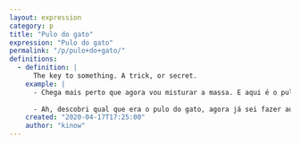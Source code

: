 ```yaml
---
layout: expression
category: p
title: "Pulo do gato"
expression: "Pulo do gato"
permalink: "/p/pulo+do+gato/"
definitions:
  - definition: |
      The key to something. A trick, or secret.
    example: |
      - Chega mais perto que agora vou misturar a massa. E aqui é o pulo do gato ó.
      
      - Ah, descobri qual que era o pulo do gato, agora já sei fazer aquele bolo.
    created: "2020-04-17T17:25:00"
    author: "kinow"
---
```


